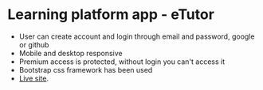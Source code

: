 # Learning platform app -   eTutor

-   User can create account and login through email and password, google or github
-   Mobile and desktop responsive
-   Premium access is protected, without login you can't access it
-   Bootstrap css framework has been used
-   [Live site](https://amjayem-learning-platform.netlify.app/).
